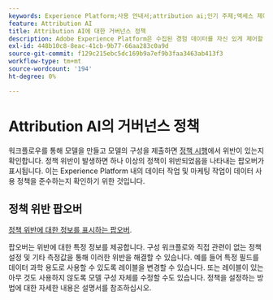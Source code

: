 ```yaml
---
keywords: Experience Platform;사용 안내서;attribution ai;인기 주제;액세스 제어;모델 만들기;
feature: Attribution AI
title: Attribution AI에 대한 거버넌스 정책
description: Adobe Experience Platform은 수집된 경험 데이터를 자신 있게 제어할 수 있는 몇 가지 서비스와 도구를 제공합니다.
exl-id: 448b10c8-8eac-41cb-9b77-66aa283c0a9d
source-git-commit: f129c215ebc5dc169b9a7ef9b3faa3463ab413f3
workflow-type: tm+mt
source-wordcount: '194'
ht-degree: 0%

---
```


# Attribution AI의 거버넌스 정책

워크플로우를 통해 모델을 만들고 모델의 구성을 제출하면 [정책 시행](../../../data-governance/enforcement/auto-enforcement.md)에서 위반이 있는지 확인합니다. 정책 위반이 발생하면 하나 이상의 정책이 위반되었음을 나타내는 팝오버가 표시됩니다. 이는 Experience Platform 내의 데이터 작업 및 마케팅 작업이 데이터 사용 정책을 준수하는지 확인하기 위한 것입니다.

## 정책 위반 팝오버

[정책 위반에 대한 정보를 표시하는 팝오버](../../attribution-ai/images/data-governance/policy-violation-popover-aai.png).

팝오버는 위반에 대한 특정 정보를 제공합니다. 구성 워크플로와 직접 관련이 없는 정책 설정 및 기타 측정값을 통해 이러한 위반을 해결할 수 있습니다. 예를 들어 특정 필드를 데이터 과학 용도로 사용할 수 있도록 레이블을 변경할 수 있습니다. 또는 레이블이 있는 아무 것도 사용하지 않도록 모델 구성 자체를 수정할 수도 있습니다. 정책을 설정하는 방법에 대한 자세한 내용은 설명서를 참조하십시오.
